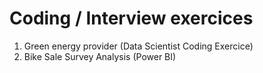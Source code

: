 # Coding / Interview exercices

1. Green energy provider (Data Scientist Coding Exercice) 
2. Bike Sale Survey Analysis (Power BI)
